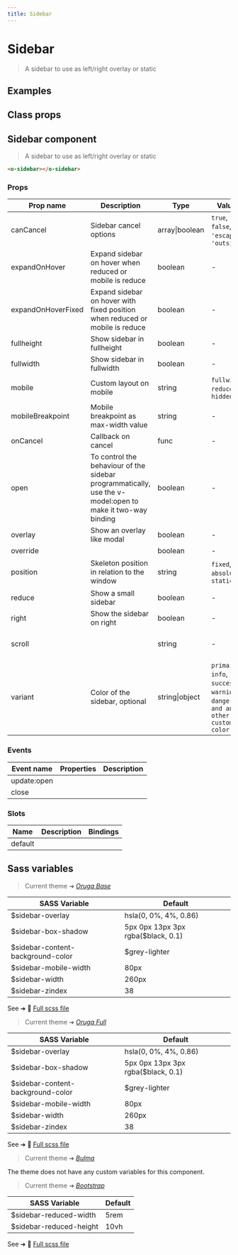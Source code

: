 ```yaml
---
title: Sidebar
---
```


# Sidebar

<div class="vp-doc">

> A sidebar to use as left/right overlay or static

<Carbon />
</div>

<div class="vp-example">

## Examples

<example-sidebar />

</div>
<div class="vp-example">

## Class props

<inspector-sidebar-viewer />

</div>

<div class="vp-doc">

## Sidebar component

> A sidebar to use as left/right overlay or static

```html
<o-sidebar></o-sidebar>
```

### Props

| Prop name          | Description                                                                                               | Type           | Values                                                                          | Default                                                                                                                                                               |
| ------------------ | --------------------------------------------------------------------------------------------------------- | -------------- | ------------------------------------------------------------------------------- | --------------------------------------------------------------------------------------------------------------------------------------------------------------------- |
| canCancel          | Sidebar cancel options                                                                                    | array\|boolean | `true`, `false`, `'escape'`, `'outside'`                                        | <div><small>From <b>config</b>:</small></div><code style='white-space: nowrap; padding: 0;'>sidebar: {<br>&nbsp;&nbsp;canCancel: [ "escape", "outside", ]<br>}</code> |
| expandOnHover      | Expand sidebar on hover when reduced or mobile is reduce                                                  | boolean        | -                                                                               | <code style='white-space: nowrap; padding: 0;'></code>                                                                                                                |
| expandOnHoverFixed | Expand sidebar on hover with fixed position when reduced or mobile is reduce                              | boolean        | -                                                                               | <code style='white-space: nowrap; padding: 0;'></code>                                                                                                                |
| fullheight         | Show sidebar in fullheight                                                                                | boolean        | -                                                                               | <code style='white-space: nowrap; padding: 0;'></code>                                                                                                                |
| fullwidth          | Show sidebar in fullwidth                                                                                 | boolean        | -                                                                               | <code style='white-space: nowrap; padding: 0;'></code>                                                                                                                |
| mobile             | Custom layout on mobile                                                                                   | string         | `fullwidth`, `reduced`, `hidden`                                                | <code style='white-space: nowrap; padding: 0;'></code>                                                                                                                |
| mobileBreakpoint   | Mobile breakpoint as max-width value                                                                      | string         | -                                                                               | <code style='white-space: nowrap; padding: 0;'></code>                                                                                                                |
| onCancel           | Callback on cancel                                                                                        | func           | -                                                                               | Default function (see source code)                                                                                                                                    |
| open               | To control the behaviour of the sidebar programmatically, use the v-model:open to make it two-way binding | boolean        | -                                                                               | <code style='white-space: nowrap; padding: 0;'></code>                                                                                                                |
| overlay            | Show an overlay like modal                                                                                | boolean        | -                                                                               | <code style='white-space: nowrap; padding: 0;'></code>                                                                                                                |
| override           |                                                                                                           | boolean        | -                                                                               | <code style='white-space: nowrap; padding: 0;'></code>                                                                                                                |
| position           | Skeleton position in relation to the window                                                               | string         | `fixed`, `absolute`, `static`                                                   | <div><small>From <b>config</b>:</small></div><code style='white-space: nowrap; padding: 0;'>sidebar: {<br>&nbsp;&nbsp;position: "fixed", <br>}</code>                 |
| reduce             | Show a small sidebar                                                                                      | boolean        | -                                                                               | <code style='white-space: nowrap; padding: 0;'></code>                                                                                                                |
| right              | Show the sidebar on right                                                                                 | boolean        | -                                                                               | <code style='white-space: nowrap; padding: 0;'></code>                                                                                                                |
| scroll             |                                                                                                           | string         | -                                                                               | <div><small>From <b>config</b>:</small></div><code style='white-space: nowrap; padding: 0;'>sidebar: {<br>&nbsp;&nbsp;scroll: "clip"<br>}</code>                      |
| variant            | Color of the sidebar, optional                                                                            | string\|object | `primary`, `info`, `success`, `warning`, `danger`, `and any other custom color` | <code style='white-space: nowrap; padding: 0;'></code>                                                                                                                |

### Events

| Event name  | Properties | Description |
| ----------- | ---------- | ----------- |
| update:open |            |
| close       |            |

### Slots

| Name    | Description | Bindings |
| ------- | ----------- | -------- |
| default |             |          |

</div>

<div class="vp-doc">

## Sass variables

<div class="theme-orugabase">

> Current theme ➜ _[Oruga Base](https://github.com/oruga-ui/theme-oruga)_

| SASS Variable                     | Default                            |
| --------------------------------- | ---------------------------------- |
| $sidebar-overlay                  | hsla(0, 0%, 4%, 0.86)              |
| $sidebar-box-shadow               | 5px 0px 13px 3px rgba($black, 0.1) |
| $sidebar-content-background-color | $grey-lighter                      |
| $sidebar-mobile-width             | 80px                               |
| $sidebar-width                    | 260px                              |
| $sidebar-zindex                   | 38                                 |

See ➜ 📄 [Full scss file](https://github.com/oruga-ui/theme-oruga/tree/main/src/assets/scss/components/_sidebar.scss)

</div><div class="theme-orugafull">

> Current theme ➜ _[Oruga Full](https://github.com/oruga-ui/theme-oruga)_

| SASS Variable                     | Default                            |
| --------------------------------- | ---------------------------------- |
| $sidebar-overlay                  | hsla(0, 0%, 4%, 0.86)              |
| $sidebar-box-shadow               | 5px 0px 13px 3px rgba($black, 0.1) |
| $sidebar-content-background-color | $grey-lighter                      |
| $sidebar-mobile-width             | 80px                               |
| $sidebar-width                    | 260px                              |
| $sidebar-zindex                   | 38                                 |

See ➜ 📄 [Full scss file](https://github.com/oruga-ui/theme-oruga/tree/main/src/assets/scss/components/_sidebar.scss)

</div><div class="theme-bulma">

> Current theme ➜ _[Bulma](https://github.com/oruga-ui/theme-bulma)_

<p>The theme does not have any custom variables for this component.</p>
</div><div class="theme-bootstrap">

> Current theme ➜ _[Bootstrap](https://github.com/oruga-ui/theme-bootstrap)_

| SASS Variable           | Default |
| ----------------------- | ------- |
| $sidebar-reduced-width  | 5rem    |
| $sidebar-reduced-height | 10vh    |

See ➜ 📄 [Full scss file](https://github.com/oruga-ui/theme-bootstrap/tree/main/src/assets/scss/components/_sidebar.scss)

</div>

</div>
